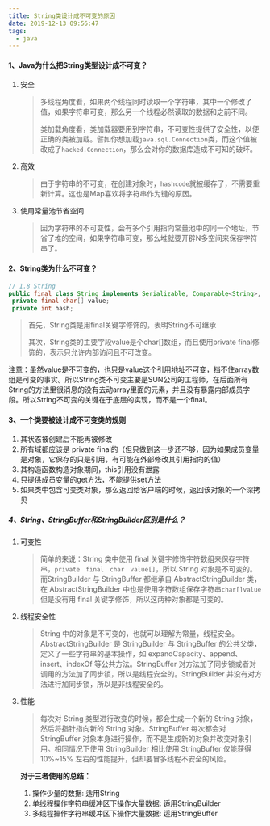 ```yaml
---
title: String类设计成不可变的原因
date: 2019-12-13 09:56:47
tags: 
  - java
---
```


#### 1、Java为什么把String类型设计成不可变？

1. 安全

   > 多线程角度看，如果两个线程同时读取一个字符串，其中一个修改了值，如果字符串可变，那么另一个线程必然读取的数据和之前不同。
   >
   > 类加载角度看，类加载器要用到字符串，不可变性提供了安全性，以便正确的类被加载。譬如你想加载`java.sql.Connection`类，而这个值被改成了`hacked.Connection`，那么会对你的数据库造成不可知的破坏。

2. 高效

   > 由于字符串的不可变，在创建对象时，`hashcode`就被缓存了，不需要重新计算。这也是Map喜欢将字符串作为键的原因。

3. 使用常量池节省空间

   > 因为字符串的不可变性，会有多个引用指向常量池中的同一个地址，节省了堆的空间，如果字符串可变，那么堆就要开辟N多空间来保存字符串了。

   

#### 2、String类为什么不可变？

```java
// 1.8 String
public final class String implements Serializable, Comparable<String>, CharSequence {
 private final char[] value;
 private int hash;
```

> 首先，String类是用final关键字修饰的，表明String不可继承
>
> 其次，String类的主要字段value是个char[]数组，而且使用private final修饰的，表示只允许内部访问且不可改变。

注意：虽然value是不可变的，也只是value这个引用地址不可变，挡不住array数组是可变的事实。所以String类不可变主要是SUN公司的工程师，在后面所有String的方法里很消息的没有去动array里面的元素，并且没有暴露内部成员字段。所以String不可变的关键在于底层的实现，而不是一个final。



#### 3、一个类要被设计成不可变类的规则

1. 其状态被创建后不能再被修改
2. 所有域都应该是 private final的（但只做到这一步还不够，因为如果成员变量是对象，它保存的只是引用，有可能在外部修改其引用指向的值）
3. 其构造函数构造对象期间，this引用没有泄露
4. 只提供成员变量的get方法，不能提供set方法
5. 如果类中包含可变类对象，那么返回给客户端的时候，返回该对象的一个深拷贝



##### 4、String、StringBuffer和StringBuilder区别是什么？

1. 可变性

   > 简单的来说：String 类中使用 final 关键字修饰字符数组来保存字符串，`private　final　char　value[]`，所以 String 对象是不可变的。而StringBuilder 与 StringBuffer 都继承自 AbstractStringBuilder 类，在 AbstractStringBuilder 中也是使用字符数组保存字符串`char[]value` 但是没有用 final 关键字修饰，所以这两种对象都是可变的。

2. 线程安全性

   >  String 中的对象是不可变的，也就可以理解为常量，线程安全。AbstractStringBuilder 是 StringBuilder 与 StringBuffer 的公共父类，定义了一些字符串的基本操作，如 expandCapacity、append、insert、indexOf 等公共方法。StringBuffer 对方法加了同步锁或者对调用的方法加了同步锁，所以是线程安全的。StringBuilder 并没有对方法进行加同步锁，所以是非线程安全的。　

3. 性能

   > 每次对 String 类型进行改变的时候，都会生成一个新的 String 对象，然后将指针指向新的 String 对象。StringBuffer 每次都会对 StringBuffer 对象本身进行操作，而不是生成新的对象并改变对象引用。相同情况下使用 StringBuilder 相比使用 StringBuffer 仅能获得 10%~15% 左右的性能提升，但却要冒多线程不安全的风险。

   **对于三者使用的总结：**

   1. 操作少量的数据: 适用String
   2. 单线程操作字符串缓冲区下操作大量数据: 适用StringBuilder
   3. 多线程操作字符串缓冲区下操作大量数据: 适用StringBuffer

